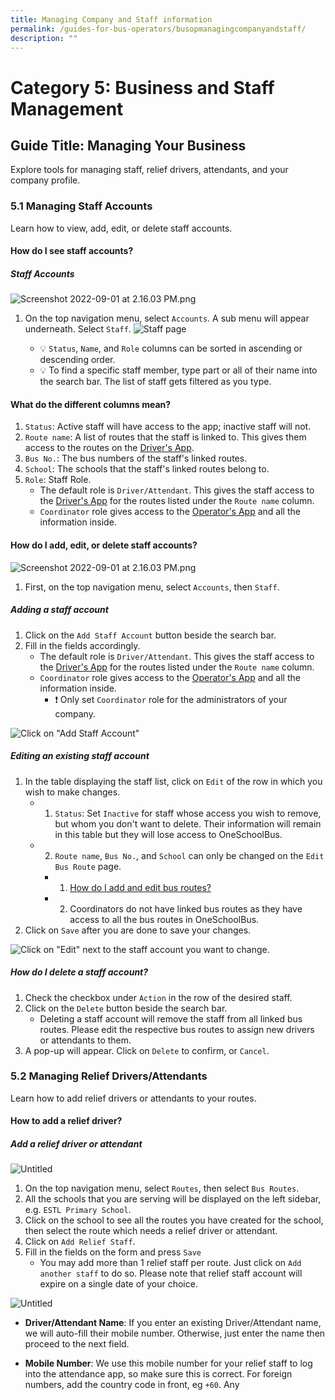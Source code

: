 ```yaml
---
title: Managing Company and Staff information
permalink: /guides-for-bus-operators/busopmanagingcompanyandstaff/
description: ""
---
```

# Category 5: Business and Staff Management
## Guide Title: Managing Your Business
Explore tools for managing staff, relief drivers, attendants, and your company profile.

### 5.1 Managing Staff Accounts
Learn how to view, add, edit, or delete staff accounts.

#### How do I see staff accounts?

##### Staff Accounts

![Screenshot 2022-09-01 at 2.16.03 PM.png](https://s3-us-west-2.amazonaws.com/secure.notion-static.com/99ea01d0-fcdc-422b-88c4-50c478906c73/Screenshot_2022-09-01_at_2.16.03_PM.png)

1. On the top navigation menu, select `Accounts`. A sub menu will appear underneath. Select `Staff`. 
    ![Staff page](https://s3-us-west-2.amazonaws.com/secure.notion-static.com/99da5477-5fb2-4e41-92e6-f86965b274d7/Untitled.png)
    
    - 💡 `Status`, `Name`, and `Role` columns can be sorted in ascending or descending order.
    - 💡 To find a specific staff member, type part or all of their name into the search bar. The list of staff gets filtered as you type.
    
#### What do the different columns mean?

1. `Status`: Active staff will have access to the app; inactive staff will not.
2. `Route name`: A list of routes that the staff is linked to. This gives them access to the routes on the [Driver's App](https://go.gov.sg/osb-driver).
3. `Bus No.`: The bus numbers of the staff's linked routes.
4. `School`: The schools that the staff's linked routes belong to.
5. `Role`: Staff Role.
    - The default role is `Driver/Attendant`. This gives the staff access to the [Driver's App](https://go.gov.sg/osb-driver) for the routes listed under the `Route name` column.
    - `Coordinator` role gives access to the [Operator's App](https://go.gov.sg/osb) and all the information inside.

#### How do I add, edit, or delete staff accounts?

![Screenshot 2022-09-01 at 2.16.03 PM.png](https://s3-us-west-2.amazonaws.com/secure.notion-static.com/4c34b1e2-ec1a-4448-887f-ae5b3b44ac30/Screenshot_2022-09-01_at_2.16.03_PM.png)

1. First, on the top navigation menu, select `Accounts`, then `Staff`.

##### Adding a staff account

1. Click on the `Add Staff Account` button beside the search bar. 
2. Fill in the fields accordingly.
    - The default role is `Driver/Attendant`. This gives the staff access to the [Driver's App](https://go.gov.sg/osb-driver) for the routes listed under the `Route name` column.
    - `Coordinator` role gives access to the [Operator's App](https://go.gov.sg/osb) and all the information inside.
        - ❗ Only set `Coordinator` role for the administrators of your company.

![Click on "Add Staff Account"](https://s3-us-west-2.amazonaws.com/secure.notion-static.com/13c2811d-6ba0-4286-b450-ed151dc3c46e/Screenshot_2021-09-21_at_5.00.11_PM.png)

##### Editing an existing staff account

1. In the table displaying the staff list, click on `Edit` of the row in which you wish to make changes.
    - 1. `Status`: Set `Inactive` for staff whose access you wish to remove, but whom you don't want to delete. Their information will remain in this table but they will lose access to OneSchoolBus.
    - 2. `Route name`, `Bus No.`, and `School` can only be changed on the `Edit Bus Route` page. 
        - 1. [How do I add and edit bus routes?](https://www.notion.so/How-do-I-create-or-edit-bus-routes-b9ec2ab69c2d4c208f1c2426c96ad952?pvs=21)
        - 2. Coordinators do not have linked bus routes as they have access to all the bus routes in OneSchoolBus.
2. Click on `Save` after you are done to save your changes.

![Click on "Edit" next to the staff account you want to change.](https://s3-us-west-2.amazonaws.com/secure.notion-static.com/7a3553e4-6f43-4830-9600-ef7d0cb1b2d6/Screenshot_2021-09-21_at_5.00.11_PM.png)

##### How do I delete a staff account?

1. Check the checkbox under `Action` in the row of the desired staff.
2. Click on the `Delete` button beside the search bar.
    - Deleting a staff account will remove the staff from all linked bus routes. Please edit the respective bus routes to assign new drivers or attendants to them. 
3. A pop-up will appear. Click on `Delete` to confirm, or `Cancel`.

### 5.2 Managing Relief Drivers/Attendants
Learn how to add relief drivers or attendants to your routes.

#### How to add a relief driver?

##### Add a relief driver or attendant

![Untitled](https://s3-us-west-2.amazonaws.com/secure.notion-static.com/ee83e150-9ba4-417b-b24b-3c9112993ae8/Untitled.png)

1. On the top navigation menu, select `Routes`, then select `Bus Routes`. 
2. All the schools that you are serving will be displayed on the left sidebar, e.g. `ESTL Primary School`.
3. Click on the school to see all the routes you have created for the school, then select the route which needs a relief driver or attendant.  
4. Click on `Add Relief Staff`.
5. Fill in the fields on the form and press `Save`
    - You may add more than 1 relief staff per route. Just click on `Add another staff` to do so. Please note that relief staff account will expire on a single date of your choice.

![Untitled](https://s3-us-west-2.amazonaws.com/secure.notion-static.com/9bc362ce-42e9-45dd-b065-a275c7b5d6c3/Untitled.png)

- **Driver/Attendant Name**: If you enter an existing Driver/Attendant name, we will auto-fill their mobile number. Otherwise, just enter the name then proceed to the next field. 

- **Mobile Number**: We use this mobile number for your relief staff to log into the attendance app, so make sure this is correct. For foreign numbers, add the country code in front, eg `+60`. Any
